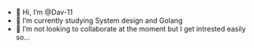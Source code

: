 - 👋 Hi, I’m @Dav-11 
- 🌱 I’m currently studying System design  and Golang
- 💞️ I’m not looking to collaborate at the moment but I get intrested easily so...

<!---- 👀 I’m interested in --->
<!---
Dav-11/Dav-11 is a ✨ special ✨ repository because its `README.md` (this file) appears on your GitHub profile.
You can click the Preview link to take a look at your changes.
--->
